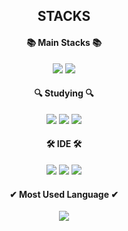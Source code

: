 <div align= " center ">
 <h2> STACKS </h2>

 ####   📚 Main Stacks 📚
<img src="https://img.shields.io/badge/react-61DAFB?style=for-the-badge&&logo=react&logoColor=black"/>
 <img src="https://img.shields.io/badge/javascript-F7DF1E?style=for-the-badge&logo=javascript&logoColor=black"/>
 <br>
 
####    🔍 Studying 🔍
<img src="https://img.shields.io/badge/mysql-4479A1?style=for-the-badge&logo=mysql&logoColor=white"/>
<img src="https://img.shields.io/badge/java-007396?style=for-the-badge&logo=java&logoColor=white"/>
<img src="https://img.shields.io/badge/kotlin-E24462?style=for-the-badge&logo=kotlin&logoColor=white"/>
<br>

####  🛠 IDE 🛠
<img src = "https://img.shields.io/badge/VSC-007ACC.svg?&style=for-the-badge&logo=Visual%20Studio%20Code&logoColor=white"/> <img src="https://img.shields.io/badge/Android Studio-3DDC84?style=flat-square&logo=Android Studio&logoColor=white"/>
<img src="https://img.shields.io/badge/Intellij IDEA-black?style=for-the-badge&logo=Intellij IDEA&logoColor=white"/>
<br>

#### ✔ Most Used Language ✔
<img src="https://github-readme-stats.vercel.app/api/top-langs/?username=Ewha0176&layout=compact"/> 
</div>
